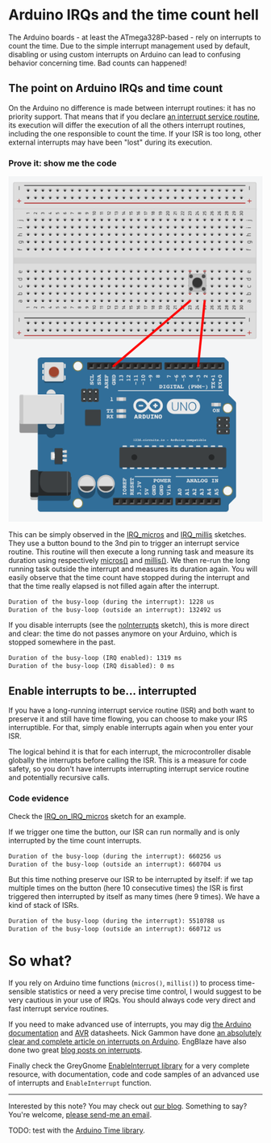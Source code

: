 # Arduino IRQs and the time count hell

The Arduino boards - at least the ATmega328P-based - rely on interrupts to count the time. Due to the simple interrupt management used by default, disabling or using custom interrupts on Arduino can lead to confusing behavior concerning time. Bad counts can happened!

## The point on Arduino IRQs and time count

 On the Arduino no difference is made between interrupt routines: it has no priority support. That means that if you declare [an interrupt service routine](https://www.arduino.cc/en/Reference/AttachInterrupt), its execution will differ the execution of all the others interrupt routines, including the one responsible to count the time. If your ISR is too long, other external interrupts may have been "lost" during its execution.

### Prove it: show me the code

![](/circuit_setup.png?raw=true "Circuit setup")

This can be simply observed in the [IRQ_micros](/IRQ_micros) and [IRQ_millis](/IRQ_millis) sketches. They use a button bound to the 3nd pin to trigger an interrupt service routine. This routine will then execute a long running task and measure its duration using respectively [micros()](https://www.arduino.cc/en/Reference/Micros) and [millis()](https://www.arduino.cc/en/Reference/Millis). We then re-run the long running task outside the interrupt and measures its duration again. You will easily observe that the time count have stopped during the interrupt and that the time really elapsed is not filled again after the interrupt.

```
Duration of the busy-loop (during the interrupt): 1228 us
Duration of the busy-loop (outside an interrupt): 132492 us
```

If you disable interrupts (see the [noInterrupts](/noInterrupts) sketch), this is more direct and clear: the time do not passes anymore on your Arduino, which is stopped somewhere in the past.

```
Duration of the busy-loop (IRQ enabled): 1319 ms
Duration of the busy-loop (IRQ disabled): 0 ms
```

## Enable interrupts to be... interrupted

If you have a long-running interrupt service routine (ISR) and both want to preserve it and still have time flowing, you can choose to make your IRS interruptible. For that, simply enable interrupts again when you enter your ISR.

The logical behind it is that for each interrupt, the microcontroller disable globally the interrupts before calling the ISR. This is a measure for code safety, so you don't have interrupts interrupting interrupt service routine and potentially recursive calls.

### Code evidence

Check the [IRQ_on_IRQ_micros](/IRQ_on_IRQ_micros) sketch for an example.

If we trigger one time the button, our ISR can run normally and is only interrupted by the time count interrupts.

```
Duration of the busy-loop (during the interrupt): 660256 us
Duration of the busy-loop (outside an interrupt): 660704 us
```

But this time nothing preserve our ISR to be interrupted by itself: if we tap multiple times on the button (here 10 consecutive times) the ISR is first triggered then interrupted by itself as many times (here 9 times). We have a kind of stack of ISRs.

```
Duration of the busy-loop (during the interrupt): 5510788 us
Duration of the busy-loop (outside an interrupt): 660712 us
```

# So what?

If you rely on Arduino time functions (`micros()`, `millis()`) to process time-sensible statistics or need a very precise time control, I would suggest to be very cautious in your use of IRQs. You should always code very direct and fast interrupt service routines.

If you need to make advanced use of interrupts, you may dig [the Arduino documentation](http://playground.arduino.cc/Code/Interrupts) and [AVR](http://www.atmel.com/devices/ATMEGA328P.aspx) datasheets. Nick Gammon have done [an absolutely clear and complete article on interrupts on Arduino](http://gammon.com.au/interrupts). EngBlaze have also done two great [blog posts on interrupts](http://www.engblaze.com/we-interrupt-this-program-to-bring-you-a-tutorial-on-arduino-interrupts/).

Finally check the GreyGnome [EnableInterrupt library](https://github.com/GreyGnome/EnableInterrupt) for a very complete resource, with documentation, code and code samples of an advanced use of interrupts and `EnableInterrupt` function.

--------------------------------

Interested by this note? You may check out [our blog](http://blog.ytotech.com).
Something to say? You're welcome, [please send-me an email](mailto:yoan@ytotech.com).

TODO: test with the [Arduino Time library](http://playground.arduino.cc/code/time).
